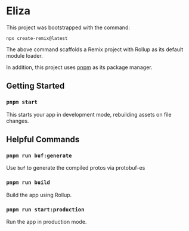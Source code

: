 # Eliza

This project was bootstrapped with the command:

`npx create-remix@latest`

The above command scaffolds a Remix project with Rollup as its default module loader.

In addition, this project uses [pnpm](https://pnpm.io/) as its package manager.

## Getting Started

### `pnpm start`

This starts your app in development mode, rebuilding assets on file changes.

## Helpful Commands

### `pnpm run buf:generate`

Use `buf` to generate the compiled protos via protobuf-es

### `pnpm run build`

Build the app using Rollup.

### `pnpm run start:production`

Run the app in production mode.


